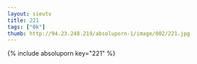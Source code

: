 ```yaml
--- 
layout: sieutv
title: 221
tags: ["0k"]
thumb: http://94.23.248.219/absoluporn-1/image/002/221.jpg
---
```

{% include absoluporn key="221" %} 
